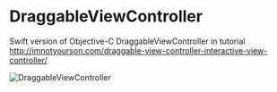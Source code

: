 # DraggableViewController

Swift version of Objective-C DraggableViewController in tutorial http://imnotyourson.com/draggable-view-controller-interactive-view-controller/

![DraggableViewController](https://raw.githubusercontent.com/ostatnicky/DraggableViewController/master/draggableViewController.gif)